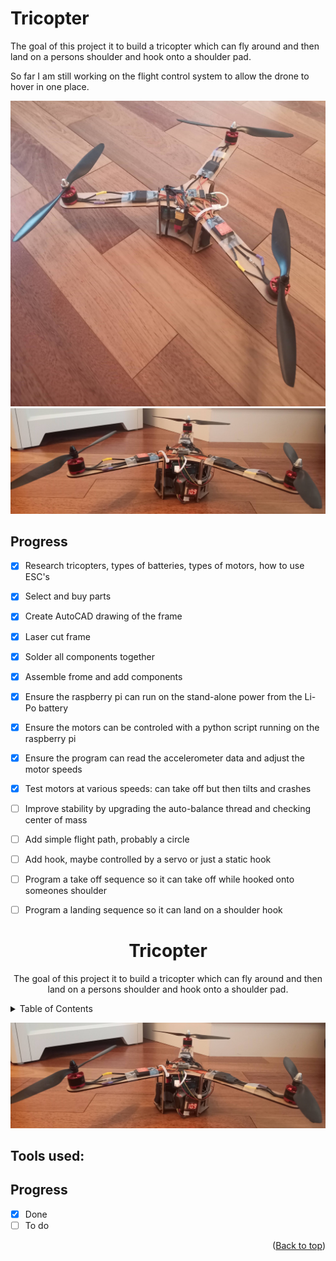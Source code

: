# Tricopter
The goal of this project it to build a tricopter which can fly around and then land on a persons shoulder and hook onto a shoulder pad.

So far I am still working on the flight control system to allow the drone to hover in one place.

![Current build](/firstIteration1.jpg) 
![Current build](/firstIteration2.jpg)

## Progress
- [x] Research tricopters, types of batteries, types of motors, how to use ESC's
- [x] Select and buy parts
- [x] Create AutoCAD drawing of the frame
- [x] Laser cut frame
- [x] Solder all components together
- [x] Assemble frome and add components
- [x] Ensure the raspberry pi can run on the stand-alone power from the Li-Po battery 
- [x] Ensure the motors can be controled with a python script running on the raspberry pi
- [x] Ensure the program can read the accelerometer data and adjust the motor speeds
- [x] Test motors at various speeds: can take off but then tilts and crashes
- [ ] Improve stability by upgrading the auto-balance thread and checking center of mass
- [ ] Add simple flight path, probably a circle
- [ ] Add hook, maybe controlled by a servo or just a static hook
- [ ] Program a take off sequence so it can take off while hooked onto someones shoulder
- [ ] Program a landing sequence so it can land on a shoulder hook


<h1 align="center">Tricopter</h1>

<p align="center">
    The goal of this project it to build a tricopter which can fly around and then land on a persons shoulder and hook onto a shoulder pad.
</p>

<!-- TABLE OF CONTENTS -->
<details>
  <summary>Table of Contents</summary>
  <ol>
    <li><a href="#usage">Usage</a></li>
    <li><a href="#roadmap">Roadmap</a></li>
    <li><a href="#contributing">Contributing</a></li>
    <li><a href="#license">License</a></li>
    <li><a href="#contact">Contact</a></li>
    <li><a href="#acknowledgments">Acknowledgments</a></li>
  </ol>
</details>

![](/firstIteration2.jpg)

## Tools used:

## Progress
- [x] Done
- [ ] To do

<p align="right">(<a href="#top">Back to top</a>)</p>

<!-- MARKDOWN LINKS & IMAGES -->
[linkedin-url]: https://linkedin.com/in/linkedin_username
[product-screenshot]: images/screenshot.png
